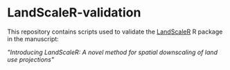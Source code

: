 # LandScaleR-validation

This repository contains scripts used to validate the [LandScaleR](https://github.com/TamsinWoodman/LandScaleR) R package in the manuscript:

*"Introducing LandScaleR: A novel method for spatial downscaling of land use projections"*
